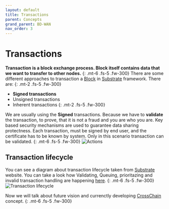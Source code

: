 ```yaml
---
layout: default
title: Transactions
parent: Concepts
grand_parent: BD-WAN
nav_order: 3
---
```


# Transactions
**Transaction is a block exchange process. Block itself contains data that we want to transfer to other nodes.**
{: .mt-6 .fs-5 .fw-300}
There are some different approaches to transaction a [Block](https://docs.substrate.io/main-docs/fundamentals/transaction-types/) in [Substrate](https://docs.substrate.io/) framework. There are:
{: .mt-2 .fs-5 .fw-300}
- **Signed transactions**
- Unsigned transactions
- Inherent transactions
{: .mt-2 .fs-5 .fw-300}

We are usually using the **Signed** transactions. Because we have to **validate** the transaction, to prove, that it is not a fraud and you are who you are. Key based security mechanisms are used to guarantee data sharing protectness. Each transaction, must be signed by end user, and the certificate has to be known by system. Only in this scenario transaction can be validated.
{: .mt-6 .fs-5 .fw-300}
![Actions](https://user-images.githubusercontent.com/107935539/177149090-1f5aeac6-c7d4-4338-ab30-5b44974b395e.png)

## Transaction lifecycle
You can see a diagram about transaction lifecycle taken from [Substrate](https://docs.substrate.io/) website. You can take a look how Validating, Queuing, prioritazing and invalid transaction handling are happening [here](https://docs.substrate.io/main-docs/fundamentals/transaction-lifecycle/).
{: .mt-6 .fs-5 .fw-300}
![Transaction lifecycle](https://docs.substrate.io/static/05e81b6aa161457fbf3aec95141f90a2/0fe02/transaction-lifecycle.avif)


Now we will talk about future vision and currenctly developing [CrossChain](https://bd-wan.github.io//docs/Blockchain/Concepts/Crosschain/) concept.
{: .mt-6 .fs-5 .fw-300}